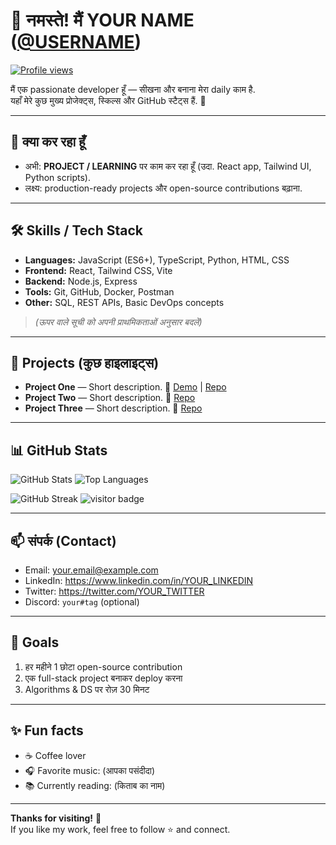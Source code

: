 # 👋 नमस्ते! मैं **YOUR NAME** ([@USERNAME](https://github.com/USERNAME))

[![Profile views](https://komarev.com/ghpvc/?username=USERNAME&color=blue)](https://github.com/USERNAME)

<!-- Short intro -->
मैं एक passionate developer हूँ — सीखना और बनाना मेरा daily काम है.  
यहाँ मेरे कुछ मुख्य प्रोजेक्ट्स, स्किल्स और GitHub स्टैट्स हैं. 🚀

---

## 🔭 क्या कर रहा हूँ
- अभी: **PROJECT / LEARNING** पर काम कर रहा हूँ (उदा. React app, Tailwind UI, Python scripts).
- लक्ष्य: production-ready projects और open-source contributions बढ़ाना.

---

## 🛠️ Skills / Tech Stack
- **Languages:** JavaScript (ES6+), TypeScript, Python, HTML, CSS
- **Frontend:** React, Tailwind CSS, Vite
- **Backend:** Node.js, Express
- **Tools:** Git, GitHub, Docker, Postman
- **Other:** SQL, REST APIs, Basic DevOps concepts

> _(ऊपर वाले सूची को अपनी प्राथमिकताओं अनुसार बदलें)_

---

## 💼 Projects (कुछ हाइलाइट्स)
- **Project One** — Short description. 🔗 [Demo](YOUR_PROJECT_LINK) | [Repo](https://github.com/USERNAME/PROJECT-ONE)
- **Project Two** — Short description. 🔗 [Repo](https://github.com/USERNAME/PROJECT-TWO)
- **Project Three** — Short description. 🔗 [Repo](https://github.com/USERNAME/PROJECT-THREE)

---

## 📊 GitHub Stats

<!-- GitHub Readme Stats cards — USERNAME बदलें -->
<p align="left">
  <img src="https://github-readme-stats.vercel.app/api?username=USERNAME&show_icons=true&theme=radical" alt="GitHub Stats" />
  <img src="https://github-readme-stats.vercel.app/api/top-langs/?username=USERNAME&layout=compact&theme=radical" alt="Top Languages" />
</p>

<!-- Optional: Streak / visits -->
<p align="left">
  <img src="https://github-readme-streak-stats.herokuapp.com/?user=USERNAME&theme=radical" alt="GitHub Streak" />
  <img src="https://visitor-badge.laobi.icu/badge?page_id=USERNAME.USERNAME" alt="visitor badge"/>
</p>

---

## 📫 संपर्क (Contact)
- Email: your.email@example.com
- LinkedIn: https://www.linkedin.com/in/YOUR_LINKEDIN
- Twitter: https://twitter.com/YOUR_TWITTER
- Discord: `your#tag` (optional)

---

## 🎯 Goals
1. हर महीने 1 छोटा open-source contribution
2. एक full-stack project बनाकर deploy करना
3. Algorithms & DS पर रोज़ 30 मिनट

---

## ✨ Fun facts
- ☕ Coffee lover
- 🎧 Favorite music: (आपका पसंदीदा)
- 📚 Currently reading: (किताब का नाम)

---

**Thanks for visiting!** 🙏  
If you like my work, feel free to follow ⭐ and connect.

<!-- Tip: बदल दें USERNAME और LINKS को अपने अनुसार -->
